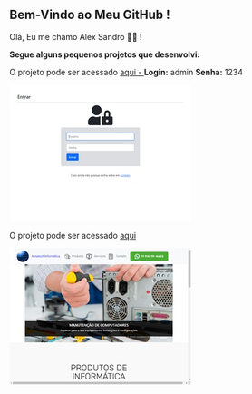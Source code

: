 ## Bem-Vindo ao Meu GitHub !

Olá, Eu me chamo Alex Sandro 👋🙂 !

**Segue alguns pequenos projetos que desenvolvi:**

O projeto pode ser acessado [aqui - ](https://alexnetbeans.github.io/alexNetBeans)
**Login:** admin
**Senha:** 1234

[![Gera uma simples nota de Serviços](https://github.com/alexNetBeans/alexNetBeans/blob/main/images/001.jpg?raw=true)](https://alexnetbeans.github.io/alexNetBeans/)


O projeto pode ser acessado [aqui](https://alexnetbeans.github.io/MyCodes/)

![image](https://github.com/alexNetBeans/alexNetBeans/blob/main/images/002.jpg?raw=true)
<!---
alexNetBeans/alexNetBeans is a ✨ special ✨ repository because its `README.md` (this file) appears on your GitHub profile.
You can click the Preview link to take a look at your changes.
--->

